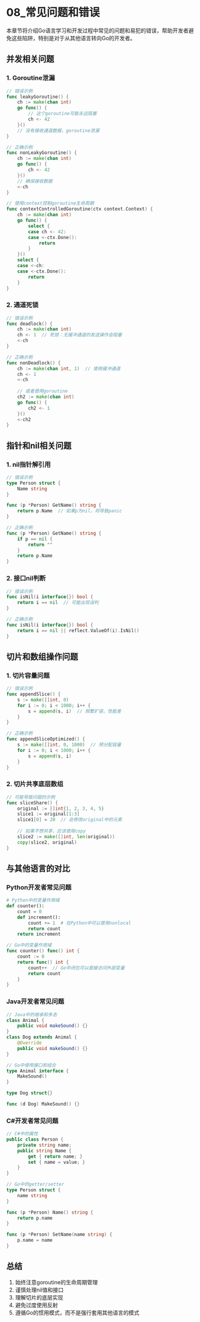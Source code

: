 # 08_常见问题和错误

本章节将介绍Go语言学习和开发过程中常见的问题和易犯的错误，帮助开发者避免这些陷阱，特别是对于从其他语言转向Go的开发者。

## 并发相关问题

### 1. Goroutine泄漏

```go
// 错误示例
func leakyGoroutine() {
    ch := make(chan int)
    go func() {
        // 这个goroutine可能永远阻塞
        ch <- 42
    }()
    // 没有接收通道数据，goroutine泄漏
}

// 正确示例
func nonLeakyGoroutine() {
    ch := make(chan int)
    go func() {
        ch <- 42
    }()
    // 确保接收数据
    <-ch
}

// 使用context控制goroutine生命周期
func contextControlledGoroutine(ctx context.Context) {
    ch := make(chan int)
    go func() {
        select {
        case ch <- 42:
        case <-ctx.Done():
            return
        }
    }()
    select {
    case <-ch:
    case <-ctx.Done():
        return
    }
}
```

### 2. 通道死锁

```go
// 错误示例
func deadlock() {
    ch := make(chan int)
    ch <- 1  // 死锁：无缓冲通道的发送操作会阻塞
    <-ch
}

// 正确示例
func nonDeadlock() {
    ch := make(chan int, 1)  // 使用缓冲通道
    ch <- 1
    <-ch
    
    // 或者使用goroutine
    ch2 := make(chan int)
    go func() {
        ch2 <- 1
    }()
    <-ch2
}
```

## 指针和nil相关问题

### 1. nil指针解引用

```go
// 错误示例
type Person struct {
    Name string
}

func (p *Person) GetName() string {
    return p.Name  // 如果p为nil，将导致panic
}

// 正确示例
func (p *Person) GetName() string {
    if p == nil {
        return ""
    }
    return p.Name
}
```

### 2. 接口nil判断

```go
// 错误示例
func isNil(i interface{}) bool {
    return i == nil  // 可能出现误判
}

// 正确示例
func isNil(i interface{}) bool {
    return i == nil || reflect.ValueOf(i).IsNil()
}
```

## 切片和数组操作问题

### 1. 切片容量问题

```go
// 错误示例
func appendSlice() {
    s := make([]int, 0)
    for i := 0; i < 1000; i++ {
        s = append(s, i)  // 频繁扩容，性能差
    }
}

// 正确示例
func appendSliceOptimized() {
    s := make([]int, 0, 1000)  // 预分配容量
    for i := 0; i < 1000; i++ {
        s = append(s, i)
    }
}
```

### 2. 切片共享底层数组

```go
// 可能导致问题的示例
func sliceShare() {
    original := []int{1, 2, 3, 4, 5}
    slice1 := original[1:3]
    slice1[0] = 20  // 会修改original中的元素
    
    // 如果不想共享，应该使用copy
    slice2 := make([]int, len(original))
    copy(slice2, original)
}
```

## 与其他语言的对比

### Python开发者常见问题

```python
# Python中的变量作用域
def counter():
    count = 0
    def increment():
        count += 1  # 在Python中可以使用nonlocal
        return count
    return increment
```

```go
// Go中的变量作用域
func counter() func() int {
    count := 0
    return func() int {
        count++  // Go中闭包可以直接访问外部变量
        return count
    }
}
```

### Java开发者常见问题

```java
// Java中的继承和多态
class Animal {
    public void makeSound() {}
}
class Dog extends Animal {
    @Override
    public void makeSound() {}
}
```

```go
// Go中使用接口和组合
type Animal interface {
    MakeSound()
}

type Dog struct{}

func (d Dog) MakeSound() {}
```

### C#开发者常见问题

```csharp
// C#中的属性
public class Person {
    private string name;
    public string Name {
        get { return name; }
        set { name = value; }
    }
}
```

```go
// Go中的getter/setter
type Person struct {
    name string
}

func (p *Person) Name() string {
    return p.name
}

func (p *Person) SetName(name string) {
    p.name = name
}
```

## 总结

1. 始终注意goroutine的生命周期管理
2. 谨慎处理nil值和接口
3. 理解切片的底层实现
4. 避免过度使用反射
5. 遵循Go的惯用模式，而不是强行套用其他语言的模式